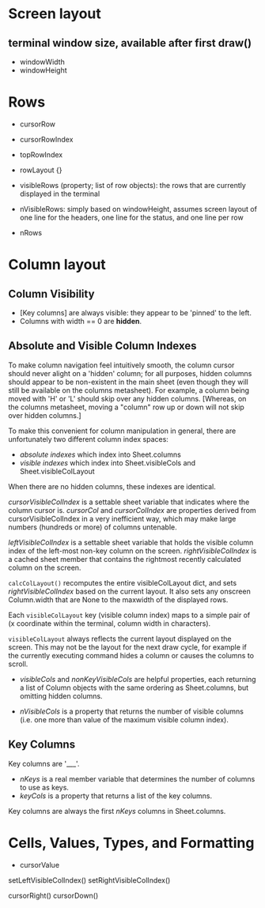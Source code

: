 
# Screen layout

## terminal window size, available after first draw()
- windowWidth
- windowHeight

# Rows

- cursorRow  <rowtype>
- cursorRowIndex
- topRowIndex
- rowLayout {}

- visibleRows (property; list of row objects): the rows that are currently displayed in the terminal
- nVisibleRows: simply based on windowHeight, assumes screen layout of one line for the headers, one line for the status, and one line per row

- nRows

# Column layout

## Column Visibility

* [Key columns] are always visible: they appear to be 'pinned' to the left.
* Columns with width == 0 are **hidden**.

## Absolute and Visible Column Indexes

To make column navigation feel intuitively smooth, the column cursor should never alight on a 'hidden' column; for all purposes, hidden columns should appear to be non-existent in the main sheet (even though they will still be available on the columns metasheet).
For example, a column being moved with 'H' or 'L' should skip over any hidden columns.  [Whereas, on the columns metasheet, moving a "column" row up or down will not skip over hidden columns.]

To make this convenient for column manipulation in general, there are unfortunately two different column index spaces:

* *absolute indexes* which index into Sheet.columns
* *visible indexes* which index into Sheet.visibleCols and Sheet.visibleColLayout

When there are no hidden columns, these indexes are identical.

*cursorVisibleColIndex* is a settable sheet variable that indicates where the column cursor is.
*cursorCol* and *cursorColIndex* are properties derived from cursorVisibleColIndex in a very inefficient way, which may make large numbers (hundreds or more) of columns untenable.

*leftVisibleColIndex* is a settable sheet variable that holds the visible column index of the left-most non-key column on the screen.
*rightVisibleColIndex* is a cached sheet member that contains the rightmost recently calculated column on the screen.

`calcColLayout()` recomputes the entire visibleColLayout dict, and sets *rightVisibleColIndex* based on the current layout.  It also sets any onscreen Column.width that are None to the maxwidth of the displayed rows.

Each `visibleColLayout` key (visible column index) maps to a simple pair of (x coordinate within the terminal, column width in characters).

`visibleColLayout` always reflects the current layout displayed on the screen.  This may not be the layout for the next draw cycle, for example if the currently executing command hides a column or causes the columns to scroll.

- *visibleCols* and *nonKeyVisibleCols* are helpful properties, each returning a list of Column objects with the same ordering as Sheet.columns, but omitting hidden columns.

- *nVisibleCols* is a property that returns the number of visible columns (i.e. one more than value of the maximum visible column index).

## Key Columns

Key columns are '___'.

- *nKeys* is a real member variable that determines the number of columns to use as keys.
- *keyCols* is a property that returns a list of the key columns.

Key columns are always the first *nKeys* columns in Sheet.columns.

# Cells, Values, Types, and Formatting

- cursorValue

setLeftVisibleColIndex()
setRightVisibleColIndex()

cursorRight()
cursorDown()


